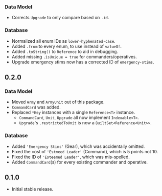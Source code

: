 ### Data Model

* Corrects `Upgrade` to only compare based on `.id`.

### Database

* Normalized all enum IDs as `lower-hyphenated-case`.
* Added `.from` to every enum, to use instead of `valueOf`.
* Added `.toString()` to `Reference` to aid in debugging.
* Added missing `.isUnique = true` for commanders/operatives.
* Upgrade emergency stims now has a corrected ID of `emergency-stims`.

## 0.2.0

### Data Model

* Moved `Army` and `ArmyUnit` out of this package.
* `CommandCard` was added.
* Replaced `*Key` instances with a single `Reference<T>` instance.
  * `CommandCard`, `Unit`, `Upgrade` all now implement `Indexable<T>`.
  * `Upgrade`'s `.restrictedToUnit` is now a `BuiltSet<Reference<Unit>>`.

### Database

* Added `'Emergency Stims'` (Gear), which was accidentally omitted.
* Fixed the cost of `'Estmeed Leader'` (Command), which is 5 points not 10.
* Fixed the ID of `'Esteemed Leader'`, which was mis-spelled.
* Added `CommandCard`(s) for every existing commander and operative.

## 0.1.0

* Initial stable release.
